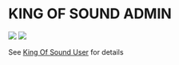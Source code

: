 # KING OF SOUND ADMIN
    
<p align="left">
<img src="https://img.shields.io/badge/version-1.0.0-blue">
<img src="https://img.shields.io/badge/platforms-Web-orange.svg">
</p>

See [King Of Sound User](https://github.com/thidinhxm/kingofsound-user) for details